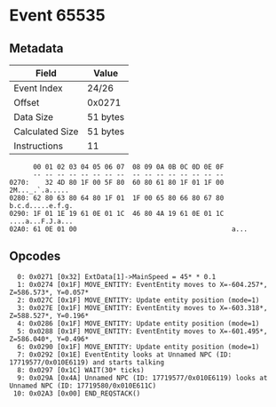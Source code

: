 # Event 65535

## Metadata

| Field           | Value    |
|-----------------|----------|
| Event Index     | 24/26    |
| Offset          | 0x0271   |
| Data Size       | 51 bytes |
| Calculated Size | 51 bytes |
| Instructions    | 11       |

```
      00 01 02 03 04 05 06 07  08 09 0A 0B 0C 0D 0E 0F
      -- -- -- -- -- -- -- --  -- -- -- -- -- -- -- --
0270:    32 4D 80 1F 00 5F 80  60 80 61 80 1F 01 1F 00   2M..._.`.a.....
0280: 62 80 63 80 64 80 1F 01  1F 00 65 80 66 80 67 80  b.c.d.....e.f.g.
0290: 1F 01 1E 19 61 0E 01 1C  46 80 4A 19 61 0E 01 1C  ....a...F.J.a...
02A0: 61 0E 01 00                                       a...            
```

## Opcodes

```
  0: 0x0271 [0x32] ExtData[1]->MainSpeed = 45* * 0.1
  1: 0x0274 [0x1F] MOVE_ENTITY: EventEntity moves to X=-604.257*, Z=586.573*, Y=0.057*
  2: 0x027C [0x1F] MOVE_ENTITY: Update entity position (mode=1)
  3: 0x027E [0x1F] MOVE_ENTITY: EventEntity moves to X=-603.318*, Z=588.527*, Y=0.196*
  4: 0x0286 [0x1F] MOVE_ENTITY: Update entity position (mode=1)
  5: 0x0288 [0x1F] MOVE_ENTITY: EventEntity moves to X=-601.495*, Z=586.040*, Y=0.496*
  6: 0x0290 [0x1F] MOVE_ENTITY: Update entity position (mode=1)
  7: 0x0292 [0x1E] EventEntity looks at Unnamed NPC (ID: 17719577/0x010E6119) and starts talking
  8: 0x0297 [0x1C] WAIT(30* ticks)
  9: 0x029A [0x4A] Unnamed NPC (ID: 17719577/0x010E6119) looks at Unnamed NPC (ID: 17719580/0x010E611C)
 10: 0x02A3 [0x00] END_REQSTACK()
```
